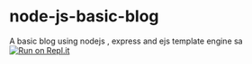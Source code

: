 # node-js-basic-blog
A basic blog using nodejs , express and ejs template engine
sa[![Run on Repl.it](https://repl.it/badge/github/pankajwp/node-js-blog)](https://repl.it/github/pankajwp/node-js-blog)